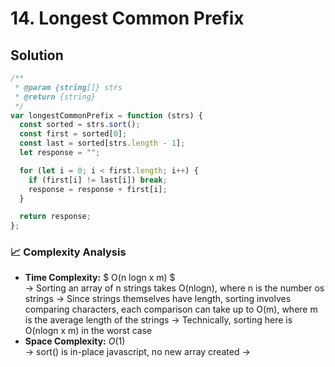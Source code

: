 # 14. Longest Common Prefix

## Solution

```javascript
/**
 * @param {string[]} strs
 * @return {string}
 */
var longestCommonPrefix = function (strs) {
  const sorted = strs.sort();
  const first = sorted[0];
  const last = sorted[strs.length - 1];
  let response = "";

  for (let i = 0; i < first.length; i++) {
    if (first[i] != last[i]) break;
    response = response + first[i];
  }

  return response;
};
```

### 📈 Complexity Analysis

- **Time Complexity:** $ O(n logn x m) $ <br>
  → Sorting an array of n strings takes O(nlogn), where n is the number os strings
  → Since strings themselves have length, sorting involves comparing characters, each comparison can take up to O(m), where m is the average length of the strings
  → Technically, sorting here is O(nlogn x m) in the worst case
  <br>
- **Space Complexity:** $O(1)$ <br>
  → sort() is in-place javascript, no new array created
  →
